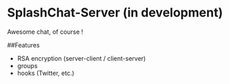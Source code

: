 SplashChat-Server (in development)
=================

Awesome chat, of course !

##Features
- RSA encryption (server-client / client-server)
- groups
- hooks (Twitter, etc.)